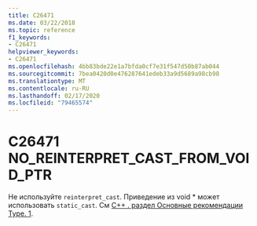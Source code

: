 ```yaml
---
title: C26471
ms.date: 03/22/2018
ms.topic: reference
f1_keywords:
- C26471
helpviewer_keywords:
- C26471
ms.openlocfilehash: 4bb83bde22e1a7bfda0cf7e31f547d50b87ab044
ms.sourcegitcommit: 7bea0420d0e476287641edeb33a9d5689a98cb98
ms.translationtype: MT
ms.contentlocale: ru-RU
ms.lasthandoff: 02/17/2020
ms.locfileid: "79465574"
---
```

# <a name="c26471-no_reinterpret_cast_from_void_ptr"></a>C26471 NO_REINTERPRET_CAST_FROM_VOID_PTR

Не используйте `reinterpret_cast`. Приведение из void * может использовать `static_cast`. См [ C++ . раздел Основные рекомендации Type. 1](https://github.com/isocpp/CppCoreGuidelines/blob/master/CppCoreGuidelines.md#Pro-type-reinterpretcast).
